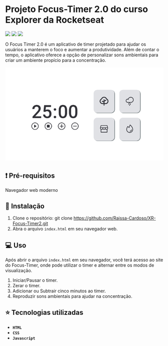# Projeto Focus-Timer 2.0 do curso Explorer da Rocketseat
<p>
    <img src="http://img.shields.io/static/v1?label=LICENSE&message=MIT&color=green"/>
    <img src="http://img.shields.io/static/v1?label=VERSION&message=2.0&color=blue"/>
    <img src="http://img.shields.io/static/v1?label=STATUS&message=DEPLOY&color=orange"/>
</p>

O Focus Timer 2.0 é um aplicativo de timer projetado para ajudar os usuários a manterem o foco e aumentar a produtividade. Além de contar o tempo, o aplicativo oferece a opção de personalizar sons ambientais para criar um ambiente propício para a concentração.

![Imagem do página inicial do projeto](./assets/XR-FocusTimer2.png)

## :exclamation: Pré-requisitos

Navegador web moderno

## :hammer: Instalação

1. Clone o repositório: git clone https://github.com/Raissa-Cardoso/XR-Focus-Timer2.git
2. Abra o arquivo `index.html` em seu navegador web.

## :computer: Uso

Após abrir o arquivo `index.html` em seu navegador, você terá acesso ao site do Focus-Timer, onde pode utilizar o timer e alternar entre os modos de visualização.
1) Iniciar/Pausar o timer.
2) Zerar o timer.
3) Adicionar ou Subtrair cinco minutos ao timer.
4) Reproduzir sons ambientais para ajudar na concentração.

## :star: Tecnologias utilizadas

- **`HTML`**
- **`CSS`**
- **`Javascript`**
